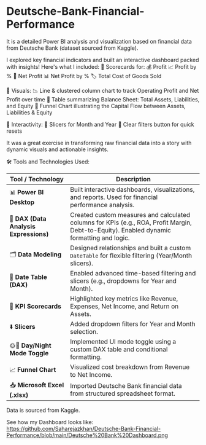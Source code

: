 # Deutsche-Bank-Financial-Performance

 It is a detailed Power BI analysis and visualization based on financial data from Deutsche Bank (dataset sourced from Kaggle).

 I explored key financial indicators and built an interactive dashboard packed with insights! Here's what I included:
📌 Scorecards for:
💰 Profit
📈 Profit by %
🧾 Net Profit
📊 Net Profit by %
🏷️ Total Cost of Goods Sold

📌 Visuals:
📉 Line & clustered column chart to track Operating Profit and Net Profit over time
🧮 Table summarizing Balance Sheet: Total Assets, Liabilities, and Equity
🔻 Funnel Chart illustrating the Capital Flow between Assets, Liabilities & Equity

📌 Interactivity:
🔘 Slicers for Month and Year
🧹 Clear filters button for quick resets

It was a great exercise in transforming raw financial data into a story with dynamic visuals and actionable insights.

🛠️ Tools and Technologies Used:

|    Tool / Technology                   | Description                                                                                                                               |
| -------------------------------------- | ----------------------------------------------------------------------------------------------------------------------------------------- |
| 📊 **Power BI Desktop**                | Built interactive dashboards, visualizations, and reports. Used for financial performance analysis.                                       |
| 🧠 **DAX (Data Analysis Expressions)** | Created custom measures and calculated columns for KPIs (e.g., ROA, Profit Margin, Debt-to-Equity). Enabled dynamic formatting and logic. |
| 🗂️ **Data Modeling**                   | Designed relationships and built a custom `DateTable` for flexible filtering (Year/Month slicers).                                        |
| 📅 **Date Table (DAX)**                | Enabled advanced time-based filtering and slicers (e.g., dropdowns for Year and Month).                                                   |
| 🧮 **KPI Scorecards**                  | Highlighted key metrics like Revenue, Expenses, Net Income, and Return on Assets.                                                         |
| ⬇️ **Slicers**                         | Added dropdown filters for Year and Month selection.                                                                                      |
| 🌞🌙 **Day/Night Mode Toggle**         | Implemented UI mode toggle using a custom DAX table and conditional formatting.                                                           |
| 📈 **Funnel Chart**                    | Visualized cost breakdown from Revenue to Net Income.                                                                                     |
| 📥 **Microsoft Excel (.xlsx)**         | Imported Deutsche Bank financial data from structured spreadsheet format.                                                                 |


Data is sourced from Kaggle. 

See how my Dashboard looks like: https://github.com/Saharejazkhan/Deutsche-Bank-Financial-Performance/blob/main/Deutsche%20Bank%20Dashboard.png
